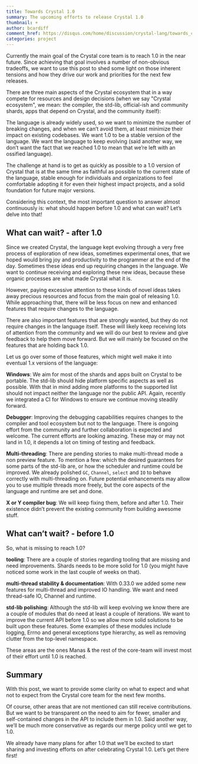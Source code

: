 ```yaml
---
title: Towards Crystal 1.0
summary: The upcoming efforts to release Crystal 1.0
thumbnail: +
author: bcardiff
comment_href: https://disqus.com/home/discussion/crystal-lang/towards_crystal_10_23/
categories: project
---
```


Currently the main goal of the Crystal core team is to reach 1.0 in the near future. Since achieving that goal involves a number of non-obvious tradeoffs, we want to use this post to shed some light on those inherent tensions and how they drive our work and priorities for the next few releases.

There are three main aspects of the Crystal ecosystem that in a way compete for resources and design decisions (when we say "Crystal ecosystem", we mean: the compiler, the std-lib, official-ish and community shards, apps that depend on Crystal, and the community itself):

The language is already widely used, so we want to minimize the number of breaking changes, and when we can’t avoid them, at least minimize their impact on existing codebases.
We want 1.0 to be a stable version of the language.
We want the language to keep evolving (said another way, we don’t want the fact that we reached 1.0 to mean that we’re left with an ossified language).

The challenge at hand is to get as quickly as possible to a 1.0 version of Crystal that is at the same time as faithful as possible to the current state of the language, stable enough for individuals and organizations to feel comfortable adopting it for even their highest impact projects, and a solid foundation for future major versions.

Considering this context, the most important question to answer almost continuously is: what should happen before 1.0 and what can wait? Let’s delve into that!

## What **can** wait? - after 1.0

Since we created Crystal, the language kept evolving through a very free process of exploration of new ideas, sometimes experimental ones, that we hoped would bring joy and productivity to the programmer at the end of the day. Sometimes these ideas end up requiring changes in the language. We want to continue receiving and exploring these new ideas, because these organic processes are what made Crystal what it is.

However, paying excessive attention to these kinds of novel ideas takes away precious resources and focus from the main goal of releasing 1.0. While approaching that, there will be less focus on new and enhanced features that require changes to the language.

There are also important features that are strongly wanted, but they do not require changes in the language itself. These will likely keep receiving lots of attention from the community and we will do our best to review and give feedback to help them move forward. But we will mainly be focused on the features that are holding back 1.0.

Let us go over some of those features, which might well make it into eventual 1.x versions of the language:

**Windows**: We aim for most of the shards and apps built on Crystal to be portable. The std-lib should hide platform specific aspects as well as possible. With that in mind adding more platforms to the supported list should not impact neither the language nor the public API. Again, recently we integrated a CI for Windows to ensure we continue moving steadily forward.

**Debugger**: Improving the debugging capabilities requires changes to the compiler and tool ecosystem but not to the language. There is ongoing effort from the community and further collaboration is expected and welcome. The current efforts are looking amazing. These may or may not land in 1.0, it depends a lot on timing of testing and feedback.

**Multi-threading**: There are pending stories to make multi-thread mode a non preview feature. To mention a few: which the desired guarantees for some parts of the std-lib are, or how the scheduler and runtime could be improved. We already polished `GC`, `Channel`, `select` and `IO` to behave correctly with multi-threading on. Future potential enhancements may allow you to use multiple threads more freely, but the core aspects of the language and runtime are set and done.

**X or Y compiler bug**: We will keep fixing them, before and after 1.0. Their existence didn’t prevent the existing community from building awesome stuff.

## What **can’t** wait? - before 1.0

So, what is missing to reach 1.0?

**tooling**: There are a couple of stories regarding tooling that are missing and need improvements. Shards needs to be more solid for 1.0 (you might have noticed some work in the last couple of weeks on that).

**multi-thread stability & documentation**: With 0.33.0 we added some new features for multi-thread and improved IO handling. We want and need thread-safe IO, Channel and runtime.

**std-lib polishing**: Although the std-lib will keep evolving we know there are a couple of modules that do need at least a couple of iterations. We want to improve the current API before 1.0 so we allow more solid solutions to be built upon these features. Some examples of these modules include logging, Errno and general exceptions type hierarchy, as well as removing clutter from the top-level namespace.

These areas are the ones Manas & the rest of the core-team will invest most of their effort until 1.0 is reached.

## Summary

With this post, we want to provide some clarity on what to expect and what not to expect from the Crystal core team for the next few months.

Of course, other areas that are not mentioned can still receive contributions. But we want to be transparent on the need to aim for fewer, smaller and self-contained changes in the API to include them in 1.0. Said another way, we’ll be much more conservative as regards our merge policy until we get to 1.0.

We already have many plans for after 1.0 that we’ll be excited to start sharing and investing efforts on after celebrating Crystal 1.0. Let’s get there first!

